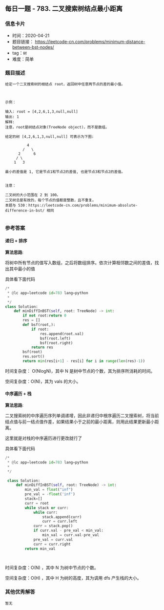 ## 每日一题 - 783. 二叉搜索树结点最小距离 

### 信息卡片

- 时间：2020-04-21
- 题目链接： https://leetcode-cn.com/problems/minimum-distance-between-bst-nodes/
- tag：`树`
- 难度：简单

### 题目描述

```
给定一个二叉搜索树的根结点 root，返回树中任意两节点的差的最小值。

 

示例：

输入: root = [4,2,6,1,3,null,null]
输出: 1
解释:
注意，root是树结点对象(TreeNode object)，而不是数组。

给定的树 [4,2,6,1,3,null,null] 可表示为下图:

          4
        /   \
      2      6
     / \    
    1   3  

最小的差值是 1, 它是节点1和节点2的差值, 也是节点3和节点2的差值。
 

注意：

二叉树的大小范围在 2 到 100。
二叉树总是有效的，每个节点的值都是整数，且不重复。
本题与 530：https://leetcode-cn.com/problems/minimum-absolute-difference-in-bst/ 相同
 
```



### 参考答案

#### 递归 + 排序

**算法思路**:
 
 将树中所有节点的值写入数组，之后将数组排序。依次计算相邻数之间的差值，找出其中最小的值

具体看下面代码

```python
/*
 * @lc app=leetcode id=783 lang=python
 *
 */
class Solution:
    def minDiffInBST(self, root: TreeNode) -> int:
        if not root:return 0
        res = []
        def bsf(root,):
            if root:
                res.append(root.val)
                bsf(root.left)
                bsf(root.right)
            return res
        bsf(root)
        res.sort()
        return min(res[i+1] - res[i] for i in range(len(res)-1))
```
 
时间复杂度： O(NlogN)，其中 N 是树中节点的个数，其为排序所消耗的时间。

空间复杂度：O(N)，其为 vals 的大小。
 
 

 
####  中序遍历 + 栈

**算法思路**:

 二叉搜索树的中序遍历序列单调递增，因此非递归中根序遍历二叉搜索树，将当前结点值与前一结点值作差，如果结果小于之前的最小距离，则用此结果更新最小距离。

这里就是对栈的中序遍历进行更改就行了

具体看下面代码 

```python
/*
 * @lc app=leetcode id=783 lang=python
 *
 */
 
 class Solution:
     def minDiffInBST(self, root: TreeNode) -> int:
         min_val = float("inf")
         pre_val = -float('inf')
         stack=[]
         curr = root
         while stack or curr:
             while curr:
                 stack.append(curr)
                 curr = curr.left
             curr = stack.pop()
             if curr.val - pre_val < min_val:
                 min_val = curr.val-pre_val
             pre_val = curr.val
             curr = curr.right
         return min_val
 
		
```

时间复杂度：O(N) ，其中 N 为树中节点的个数。

空间复杂度：O(H) ，其中 H 为树的高度，其为调用 dfs 产生栈的大小。
 
 

### 其他优秀解答

```
暂无
```


